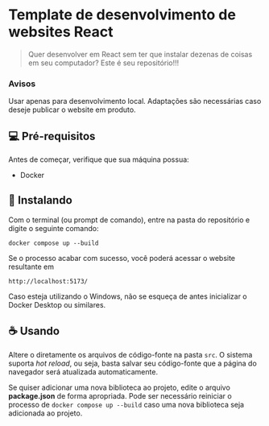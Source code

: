 # Template de desenvolvimento de websites React

> Quer desenvolver em React sem ter que instalar dezenas de coisas em seu computador? Este é seu repositório!!!

### Avisos

Usar apenas para desenvolvimento local. Adaptações são necessárias caso deseje publicar o website em produto.

## 💻 Pré-requisitos

Antes de começar, verifique que sua máquina possua:

- Docker

## 🚀 Instalando

Com o terminal (ou prompt de comando), entre na pasta do repositório e digite o seguinte comando:

```
docker compose up --build
```

Se o processo acabar com sucesso, você poderá acessar o website resultante em

```
http://localhost:5173/
```

Caso esteja utilizando o Windows, não se esqueça de antes inicializar o Docker Desktop ou similares.

## ☕ Usando

Altere o diretamente os arquivos de código-fonte na pasta `src`. O sistema suporta *hot reload*, ou seja, basta salvar seu código-fonte que a página do navegador será atualizada automaticamente.

Se quiser adicionar uma nova biblioteca ao projeto, edite o arquivo **package.json** de forma apropriada. Pode ser necessário reiniciar o processo de `docker compose up --build` caso uma nova biblioteca seja adicionada ao projeto.

